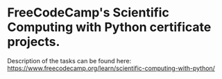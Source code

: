 # FreeCodeCamp's Scientific Computing with Python certificate projects.

Description of the tasks can be found here: https://www.freecodecamp.org/learn/scientific-computing-with-python/
